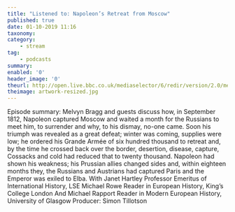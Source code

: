 ```yaml
---
title: "Listened to: Napoleon’s Retreat from Moscow"
published: true
date: 01-10-2019 11:16
taxonomy:
category:
	- stream
tag:
	- podcasts
summary:
enabled: '0'
header_image: '0'
theurl: http://open.live.bbc.co.uk/mediaselector/6/redir/version/2.0/mediaset/audio-nondrm-download/proto/http/vpid/p07nn2lz.mp3
theimage: artwork-resized.jpg
--- 
```

Episode summary: Melvyn Bragg and guests discuss how, in September 1812, Napoleon captured Moscow and waited a month for the Russians to meet him, to surrender and why, to his dismay, no-one came. Soon his triumph was revealed as a great defeat; winter was coming, supplies were low; he ordered his Grande Armée of six hundred thousand to retreat and, by the time he crossed back over the border, desertion, disease, capture, Cossacks and cold had reduced that to twenty thousand. Napoleon had shown his weakness; his Prussian allies changed sides and, within eighteen months they, the Russians and Austrians had captured Paris and the Emperor was exiled to Elba. With Janet Hartley Professor Emeritus of International History, LSE Michael Rowe Reader in European History, King’s College London And Michael Rapport Reader in Modern European History, University of Glasgow Producer: Simon Tillotson
